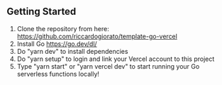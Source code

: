 ## Getting Started

1. Clone the repository from here: https://github.com/riccardogiorato/template-go-vercel
2. Install Go https://go.dev/dl/
3. Do "yarn dev" to install dependencies
4. Do "yarn setup" to login and link your Vercel account to this project
5. Type "yarn start" or "yarn vercel dev" to start running your Go serverless functions locally!
